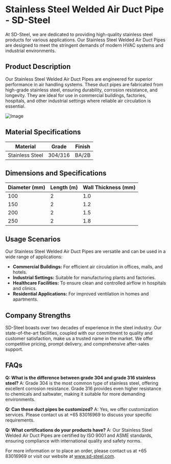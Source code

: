 # Stainless Steel Welded Air Duct Pipe - SD-Steel

At SD-Steel, we are dedicated to providing high-quality stainless steel products for various applications. Our Stainless Steel Welded Air Duct Pipes are designed to meet the stringent demands of modern HVAC systems and industrial environments.

## Product Description

Our Stainless Steel Welded Air Duct Pipes are engineered for superior performance in air handling systems. These duct pipes are fabricated from high-grade stainless steel, ensuring durability, corrosion resistance, and longevity. They are ideal for use in commercial buildings, factories, hospitals, and other industrial settings where reliable air circulation is essential.

![Image](https://github.com/user-attachments/assets/2567258e-e124-4816-932d-1809bd27ef0b)

## Material Specifications

| Material | Grade | Finish |
|----------|-------|--------|
| Stainless Steel | 304/316 | BA/2B |

## Dimensions and Specifications

| Diameter (mm) | Length (m) | Wall Thickness (mm) |
|---------------|------------|---------------------|
| 100           | 2          | 1.0                 |
| 150           | 2          | 1.2                 |
| 200           | 2          | 1.5                 |
| 250           | 2          | 1.8                 |

## Usage Scenarios

Our Stainless Steel Welded Air Duct Pipes are versatile and can be used in a wide range of applications:
- **Commercial Buildings:** For efficient air circulation in offices, malls, and hotels.
- **Industrial Settings:** Suitable for manufacturing plants and factories.
- **Healthcare Facilities:** To ensure clean and controlled airflow in hospitals and clinics.
- **Residential Applications:** For improved ventilation in homes and apartments.

## Company Strengths

SD-Steel boasts over two decades of experience in the steel industry. Our state-of-the-art facilities, coupled with our commitment to quality and customer satisfaction, make us a trusted name in the market. We offer competitive pricing, prompt delivery, and comprehensive after-sales support.

## FAQs

**Q: What is the difference between grade 304 and grade 316 stainless steel?**
A: Grade 304 is the most common type of stainless steel, offering excellent corrosion resistance. Grade 316 provides even higher resistance to chemicals and saltwater, making it suitable for more demanding environments.

**Q: Can these duct pipes be customized?**
A: Yes, we offer customization services. Please contact us at +65 83016969 to discuss your specific requirements.

**Q: What certifications do your products have?**
A: Our Stainless Steel Welded Air Duct Pipes are certified by ISO 9001 and ASME standards, ensuring compliance with international quality and safety norms.

For more information or to place an order, please contact us at +65 83016969 or visit our website at www.sd-steel.com.